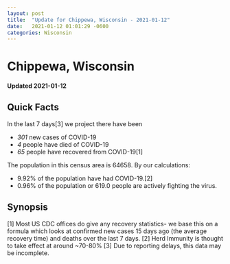 ```yaml
---
layout: post
title:  "Update for Chippewa, Wisconsin - 2021-01-12"
date:   2021-01-12 01:01:29 -0600
categories: Wisconsin
---
```


# Chippewa, Wisconsin
#### Updated 2021-01-12

## Quick Facts

In the last 7 days[3] we project there have been
- *301* new cases of COVID-19
- *4* people have died of COVID-19
- *65* people have recovered from COVID-19[1]

The population in this census area is 64658. By our calculations:
- 9.92% of the population have had COVID-19.[2]
- 0.96% of the population or 619.0 people are actively fighting the virus.

## Synopsis




[1] Most US CDC offices do give any recovery statistics- we base this on a formula which looks at confirmed new cases
15 days ago (the average recovery time) and deaths over the last 7 days.
[2] Herd Immunity is thought to take effect at around ~70-80%
[3] Due to reporting delays, this data may be incomplete. 
    